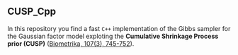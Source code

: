 ## CUSP_Cpp

In this repository you find a fast `C++` implementation of the Gibbs sampler for the Gaussian factor model exploting the **Cumulative Shrinkage Process prior (CUSP)** ([Biometrika, 107(3), 745-752](https://academic.oup.com/biomet/advance-article-abstract/doi/10.1093/biomet/asaa008/5847840)).
